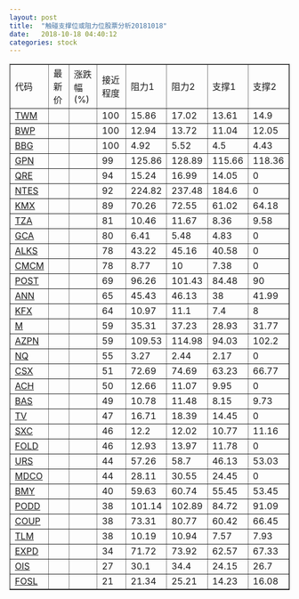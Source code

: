 ```yaml
---
layout: post
title:  "触碰支撑位或阻力位股票分析20181018"
date:   2018-10-18 04:40:12
categories: stock
---
```

<script type="text/javascript">
var stockList = []
stockList.push('gb_twm');
stockList.push('gb_bwp');
stockList.push('gb_bbg');
stockList.push('gb_gpn');
stockList.push('gb_qre');
stockList.push('gb_ntes');
stockList.push('gb_kmx');
stockList.push('gb_tza');
stockList.push('gb_gca');
stockList.push('gb_alks');
stockList.push('gb_cmcm');
stockList.push('gb_post');
stockList.push('gb_ann');
stockList.push('gb_kfx');
stockList.push('gb_m');
stockList.push('gb_azpn');
stockList.push('gb_nq');
stockList.push('gb_csx');
stockList.push('gb_ach');
stockList.push('gb_bas');
stockList.push('gb_tv');
stockList.push('gb_sxc');
stockList.push('gb_fold');
stockList.push('gb_urs');
stockList.push('gb_mdco');
stockList.push('gb_bmy');
stockList.push('gb_podd');
stockList.push('gb_coup');
stockList.push('gb_tlm');
stockList.push('gb_expd');
stockList.push('gb_ois');
stockList.push('gb_fosl');
</script>
<table border="1">
 <tr>
 <td>代码</td>
 <td>最新价</td>
 <td>涨跌幅(%)</td>
 <td>接近程度</td>
 <td>阻力1</td>
 <td>阻力2</td>
 <td>支撑1</td>
 <td>支撑2</td>
</tr>
  <tr id="twm" class="red">
  <td><a href="http://stock.finance.sina.com.cn/usstock/quotes/TWM.html" target="_blank">TWM</a></td><td></td><td></td><td>100</td><td>15.86</td><td>17.02</td><td>13.61</td><td>14.9</td></tr>
  <tr id="bwp" class="green">
  <td><a href="http://stock.finance.sina.com.cn/usstock/quotes/BWP.html" target="_blank">BWP</a></td><td></td><td></td><td>100</td><td>12.94</td><td>13.72</td><td>11.04</td><td>12.05</td></tr>
  <tr id="bbg" class="red">
  <td><a href="http://stock.finance.sina.com.cn/usstock/quotes/BBG.html" target="_blank">BBG</a></td><td></td><td></td><td>100</td><td>4.92</td><td>5.52</td><td>4.5</td><td>4.43</td></tr>
  <tr id="gpn" class="green">
  <td><a href="http://stock.finance.sina.com.cn/usstock/quotes/GPN.html" target="_blank">GPN</a></td><td></td><td></td><td>99</td><td>125.86</td><td>128.89</td><td>115.66</td><td>118.36</td></tr>
  <tr id="qre" class="red">
  <td><a href="http://stock.finance.sina.com.cn/usstock/quotes/QRE.html" target="_blank">QRE</a></td><td></td><td></td><td>94</td><td>15.24</td><td>16.99</td><td>14.05</td><td>0</td></tr>
  <tr id="ntes" class="red">
  <td><a href="http://stock.finance.sina.com.cn/usstock/quotes/NTES.html" target="_blank">NTES</a></td><td></td><td></td><td>92</td><td>224.82</td><td>237.48</td><td>184.6</td><td>0</td></tr>
  <tr id="kmx" class="red">
  <td><a href="http://stock.finance.sina.com.cn/usstock/quotes/KMX.html" target="_blank">KMX</a></td><td></td><td></td><td>89</td><td>70.26</td><td>72.55</td><td>61.02</td><td>64.18</td></tr>
  <tr id="tza" class="red">
  <td><a href="http://stock.finance.sina.com.cn/usstock/quotes/TZA.html" target="_blank">TZA</a></td><td></td><td></td><td>81</td><td>10.46</td><td>11.67</td><td>8.36</td><td>9.58</td></tr>
  <tr id="gca" class="green">
  <td><a href="http://stock.finance.sina.com.cn/usstock/quotes/GCA.html" target="_blank">GCA</a></td><td></td><td></td><td>80</td><td>6.41</td><td>5.48</td><td>4.83</td><td>0</td></tr>
  <tr id="alks" class="green">
  <td><a href="http://stock.finance.sina.com.cn/usstock/quotes/ALKS.html" target="_blank">ALKS</a></td><td></td><td></td><td>78</td><td>43.22</td><td>45.16</td><td>40.58</td><td>0</td></tr>
  <tr id="cmcm" class="red">
  <td><a href="http://stock.finance.sina.com.cn/usstock/quotes/CMCM.html" target="_blank">CMCM</a></td><td></td><td></td><td>78</td><td>8.77</td><td>10</td><td>7.38</td><td>0</td></tr>
  <tr id="post" class="red">
  <td><a href="http://stock.finance.sina.com.cn/usstock/quotes/POST.html" target="_blank">POST</a></td><td></td><td></td><td>69</td><td>96.26</td><td>101.43</td><td>84.48</td><td>90</td></tr>
  <tr id="ann" class="red">
  <td><a href="http://stock.finance.sina.com.cn/usstock/quotes/ANN.html" target="_blank">ANN</a></td><td></td><td></td><td>65</td><td>45.43</td><td>46.13</td><td>38</td><td>41.99</td></tr>
  <tr id="kfx" class="green">
  <td><a href="http://stock.finance.sina.com.cn/usstock/quotes/KFX.html" target="_blank">KFX</a></td><td></td><td></td><td>64</td><td>10.97</td><td>11.1</td><td>7.4</td><td>8</td></tr>
  <tr id="m" class="green">
  <td><a href="http://stock.finance.sina.com.cn/usstock/quotes/M.html" target="_blank">M</a></td><td></td><td></td><td>59</td><td>35.31</td><td>37.23</td><td>28.93</td><td>31.77</td></tr>
  <tr id="azpn" class="green">
  <td><a href="http://stock.finance.sina.com.cn/usstock/quotes/AZPN.html" target="_blank">AZPN</a></td><td></td><td></td><td>59</td><td>109.53</td><td>114.98</td><td>94.03</td><td>102.2</td></tr>
  <tr id="nq" class="green">
  <td><a href="http://stock.finance.sina.com.cn/usstock/quotes/NQ.html" target="_blank">NQ</a></td><td></td><td></td><td>55</td><td>3.27</td><td>2.44</td><td>2.17</td><td>0</td></tr>
  <tr id="csx" class="red">
  <td><a href="http://stock.finance.sina.com.cn/usstock/quotes/CSX.html" target="_blank">CSX</a></td><td></td><td></td><td>51</td><td>72.69</td><td>74.69</td><td>63.23</td><td>66.77</td></tr>
  <tr id="ach" class="green">
  <td><a href="http://stock.finance.sina.com.cn/usstock/quotes/ACH.html" target="_blank">ACH</a></td><td></td><td></td><td>50</td><td>12.66</td><td>11.07</td><td>9.95</td><td>0</td></tr>
  <tr id="bas" class="green">
  <td><a href="http://stock.finance.sina.com.cn/usstock/quotes/BAS.html" target="_blank">BAS</a></td><td></td><td></td><td>49</td><td>10.78</td><td>11.48</td><td>8.15</td><td>9.73</td></tr>
  <tr id="tv" class="red">
  <td><a href="http://stock.finance.sina.com.cn/usstock/quotes/TV.html" target="_blank">TV</a></td><td></td><td></td><td>47</td><td>16.71</td><td>18.39</td><td>14.45</td><td>0</td></tr>
  <tr id="sxc" class="green">
  <td><a href="http://stock.finance.sina.com.cn/usstock/quotes/SXC.html" target="_blank">SXC</a></td><td></td><td></td><td>46</td><td>12.2</td><td>12.02</td><td>10.77</td><td>11.16</td></tr>
  <tr id="fold" class="red">
  <td><a href="http://stock.finance.sina.com.cn/usstock/quotes/FOLD.html" target="_blank">FOLD</a></td><td></td><td></td><td>46</td><td>12.93</td><td>13.97</td><td>11.78</td><td>0</td></tr>
  <tr id="urs" class="green">
  <td><a href="http://stock.finance.sina.com.cn/usstock/quotes/URS.html" target="_blank">URS</a></td><td></td><td></td><td>44</td><td>57.26</td><td>58.7</td><td>46.13</td><td>53.03</td></tr>
  <tr id="mdco" class="red">
  <td><a href="http://stock.finance.sina.com.cn/usstock/quotes/MDCO.html" target="_blank">MDCO</a></td><td></td><td></td><td>44</td><td>28.11</td><td>30.55</td><td>24.45</td><td>0</td></tr>
  <tr id="bmy" class="red">
  <td><a href="http://stock.finance.sina.com.cn/usstock/quotes/BMY.html" target="_blank">BMY</a></td><td></td><td></td><td>40</td><td>59.63</td><td>60.74</td><td>55.45</td><td>53.45</td></tr>
  <tr id="podd" class="green">
  <td><a href="http://stock.finance.sina.com.cn/usstock/quotes/PODD.html" target="_blank">PODD</a></td><td></td><td></td><td>38</td><td>101.14</td><td>102.89</td><td>84.72</td><td>91.09</td></tr>
  <tr id="coup" class="green">
  <td><a href="http://stock.finance.sina.com.cn/usstock/quotes/COUP.html" target="_blank">COUP</a></td><td></td><td></td><td>38</td><td>73.31</td><td>80.77</td><td>60.42</td><td>66.45</td></tr>
  <tr id="tlm" class="green">
  <td><a href="http://stock.finance.sina.com.cn/usstock/quotes/TLM.html" target="_blank">TLM</a></td><td></td><td></td><td>38</td><td>10.19</td><td>10.94</td><td>7.57</td><td>7.93</td></tr>
  <tr id="expd" class="green">
  <td><a href="http://stock.finance.sina.com.cn/usstock/quotes/EXPD.html" target="_blank">EXPD</a></td><td></td><td></td><td>34</td><td>71.72</td><td>73.92</td><td>62.57</td><td>67.33</td></tr>
  <tr id="ois" class="red">
  <td><a href="http://stock.finance.sina.com.cn/usstock/quotes/OIS.html" target="_blank">OIS</a></td><td></td><td></td><td>27</td><td>30.1</td><td>34.4</td><td>24.15</td><td>26.7</td></tr>
  <tr id="fosl" class="red">
  <td><a href="http://stock.finance.sina.com.cn/usstock/quotes/FOSL.html" target="_blank">FOSL</a></td><td></td><td></td><td>21</td><td>21.34</td><td>25.21</td><td>14.23</td><td>16.08</td></tr>
</table>
